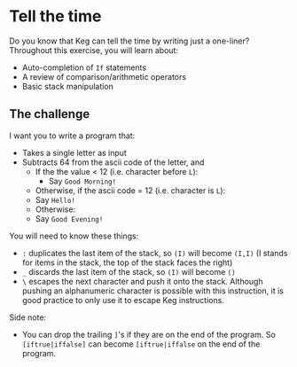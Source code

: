 # Tell the time

Do you know that Keg can tell the time by writing just a one-liner? Throughout this exercise, you will learn about:

- Auto-completion of `If` statements
- A review of comparison/arithmetic operators
- Basic stack manipulation

## The challenge

I want you to write a program that:

- Takes a single letter as input
- Subtracts 64 from the ascii code of the letter, and
  - If the the value < 12 (i.e. character before `L`):
    -  Say `Good Morning!`
  -  Otherwise, if the ascii code = 12 (i.e. character is `L`):
    -  Say `Hello!`
  -  Otherwise:
    -  Say `Good Evening!`

You will need to know these things:

- `:` duplicates the last item of the stack, so `(I)` will become `(I,I)` (I stands for items in the stack, the top of the stack faces the right)
- `_` discards the last item of the stack, so `(I)` will become `()`
- `\` escapes the next character and push it onto the stack. Although pushing an alphanumeric character is possible with this instruction, it is good practice to only use it to escape Keg instructions.

Side note:

- You can drop the trailing `]`'s if they are on the end of the program. So `[iftrue|iffalse]` can become `[iftrue|iffalse` on the end of the program.

